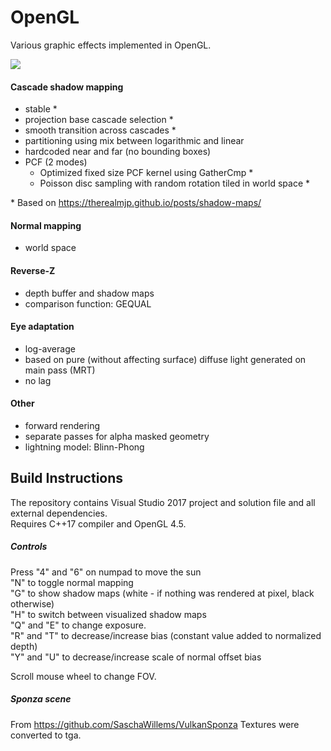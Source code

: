 # OpenGL

Various graphic effects implemented in OpenGL.

![](https://s6.ifotos.pl/img/Beztytulu_qapprpw.png)

#### Cascade shadow mapping
- stable &#42;
- projection base cascade selection &#42;
- smooth transition across cascades &#42;
- partitioning using mix between logarithmic and linear
- hardcoded near and far (no bounding boxes)
- PCF (2 modes)
  - Optimized fixed size PCF kernel using GatherCmp &#42;
  - Poisson disc sampling with random rotation tiled in world space &#42;

&#42; Based on https://therealmjp.github.io/posts/shadow-maps/

#### Normal mapping
- world space

#### Reverse-Z
- depth buffer and shadow maps
- comparison function: GEQUAL

#### Eye adaptation
- log-average
- based on pure (without affecting surface) diffuse light generated on main pass (MRT)
- no lag

#### Other
- forward rendering
- separate passes for alpha masked geometry
- lightning model: Blinn-Phong

## Build Instructions
The repository contains Visual Studio 2017 project and solution file and all external dependencies.  
Requires C++17 compiler and OpenGL 4.5.

##### Controls
Press
"4" and "6" on numpad to move the sun  
"N" to toggle normal mapping  
"G" to show shadow maps (white - if nothing was rendered at pixel, black otherwise)  
"H" to switch between visualized shadow maps  
"Q" and "E" to change exposure.  
"R" and "T" to decrease/increase bias (constant value added to normalized depth)  
"Y" and "U" to decrease/increase scale of normal offset bias  

Scroll mouse wheel to change FOV.


##### Sponza scene
From https://github.com/SaschaWillems/VulkanSponza
Textures were converted to tga.
